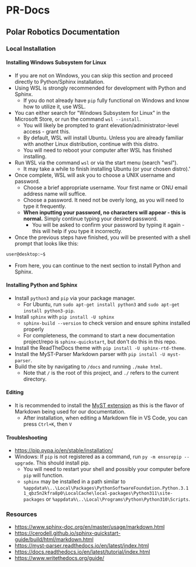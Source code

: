 # PR-Docs
## Polar Robotics Documentation
### Local Installation
#### Installing Windows Subsystem for Linux
- If you are not on Windows, you can skip this section and proceed directly to Python/Sphinx installation.
- Using WSL is strongly recommended for development with Python and Sphinx.
  - If you do not already have `pip` fully functional on Windows and know how to utilize it, use WSL.
- You can either search for "Windows Subsystem for Linux" in the Microsoft Store, or run the command `wsl --install`.
  - You will likely be prompted to grant elevation/administrator-level access - grant this.
  - By default, WSL will install Ubuntu. Unless you are already familiar with another Linux distribution, continue with this distro.
  - You will need to reboot your computer after WSL has finished installing.
- Run WSL via the command `wsl` or via the start menu (search "wsl").
  - It may take a while to finish installing Ubuntu (or your chosen distro).'
- Once complete, WSL will ask you to choose a UNIX username and password.
  - Choose a brief appropriate username. Your first name or ONU email address name will suffice.
  - Choose a password. It need not be overly long, as you will need to type it frequently.
  - **When inputting your password, no characters will appear - this is normal.** Simply continue typing your desired password.
    - You will be asked to confirm your password by typing it again - this will help if you type it incorrectly.
- Once the previous steps have finished, you will be presented with a shell prompt that looks like this:

```sh
user@desktop:~$
```

- From here, you can continue to the next section to install Python and Sphinx.

#### Installing Python and Sphinx
- Install `python3` and `pip` via your package manager.
  - For Ubuntu, run `sudo apt-get install python3` and `sudo apt-get install python3-pip`.
- Install `sphinx` with `pip install -U sphinx`
  - `sphinx-build --version` to check version and ensure sphinx installed properly
  - For completeness, the command to start a new documentation project/repo is `sphinx-quickstart`, but don't do this in this repo.
- Install the ReadTheDocs theme with `pip install -U sphinx-rtd-theme`.
- Install the MyST-Parser Markdown parser with `pip install -U myst-parser`.
- Build the site by navigating to `/docs` and running `./make html`.
  - Note that `/` is the root of this project, and `./` refers to the current directory.

#### Editing
- It is recommended to install the [MyST extension](https://marketplace.visualstudio.com/items?itemName=ExecutableBookProject.myst-highlight) as this is the flavor of Markdown being used for our documentation.
  - After installation, when editing a Markdown file in VS Code, you can press `Ctrl+K`, then `V`

#### Troubleshooting
- https://pip.pypa.io/en/stable/installation/
- Windows: If `pip` is not registered as a command, run `py -m ensurepip --upgrade`. This should install pip. 
  - You will need to restart your shell and possibly your computer before `pip` will function.
  - `sphinx` may be installed in a path similar to `%appdata%\..\Local\Packages\PythonSoftwareFoundation.Python.3.11_qbz5n2kfra8p0\LocalCache\local-packages\Python311\site-packages` or `%appdata%\..\Local\Programs\Python\Python310\Scripts`.

### Resources
- https://www.sphinx-doc.org/en/master/usage/markdown.html
- https://cerodell.github.io/sphinx-quickstart-guide/build/html/markdown.html
- https://myst-parser.readthedocs.io/en/latest/index.html
- https://docs.readthedocs.io/en/latest/tutorial/index.html
- https://www.writethedocs.org/guide/
